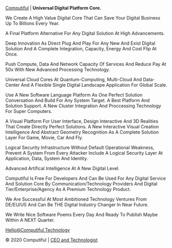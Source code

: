 <a target="_blank" href="http://Computiful.Technology">Computiful</a> | <b>Universal Digital Platform Core.</b>

We Create A High Value Digital Core That Can Save Your Digital Business Up To Billions Every Year.

A Final Platform Alternative For Any Digital Solution At High Advancements.

Deep Innovation As Direct Plug And Play For Any New And Exist Digital Solution And A Complete Integration, Capacity, Energy And Cost Flip At Once.

Push Compute, Data And Network Capacity Of Services And Reduce Pay At 50x With New Advanced Processing Technology.

Universal Cloud Cores At Quantum-Computing, Multi-Cloud And Data-Center And A Flexible Single Digital Landscape Application For Global Scale.

Use A New Software Language Platform As One Perfect Solution Conversation And Build For Any System Target. A Best Platform And Solution Support. A New Cluster Integration And Proccessing Technology For Super Computers.

A Visual Platform For User Interface, Design Interactive And 3D Realities That Create Directly Perfect Solutions. A New Interactive Visual Creation Intelligence And Abstract Geometry Recognition As A Complete Solution Layer For Game, Movie, Car And Fly.

Logical Security Infrastructure Without Default Operational Weakness, Prevent A System From Every Attacker Include A Logical Security Layer At Application, Data, System And Identity.

Advanced Artifical Intelligence At A New Digital Level.

Computiful Is Free For Developers And Can Be Used For Any Digital Service And Solution Core By Communication/Technology Providers And Digital Tier/Enterprise/Agency As A Premium Technology Product.

We Are Successful At Most Ambitioned Technology Ventures From DE/EU/US And Can Be THE Digital Industry Changer In Near Future.

We Write Nice Software Poems Every Day And Ready To Publish Maybe Within A NEXT Quarter.

<a class="mail" href="mailto:Hello@Computiful.Technology">Hello@Computiful.Technology</a>

<div class="copy">© 2020 Computiful | <a class="founder" href="https://linkedin.com/in/ms84/">CEO and Technologist</a></div>
